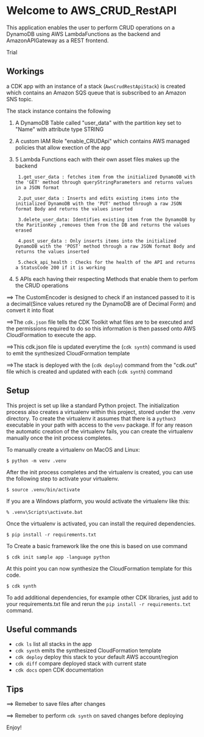
# Welcome to AWS_CRUD_RestAPI

This application enables the user to perform CRUD operations on a DynamoDB using AWS LambdaFunctions as the backend and AmazonAPIGateway as a REST frontend.

Trial
## Workings

a CDK app with an instance of a stack (`AwsCrudRestApiStack`) is created which contains an Amazon SQS queue that is subscribed to an Amazon SNS topic.


The stack instance contains the following
1. A DynamoDB Table called "user_data" with the partition key set to "Name" with attribute type STRING
2. A custom IAM Role "enable_CRUDApi" which contains AWS managed policies that allow exection of the app
3. 5 Lambda Functions each with their own asset files makes up the backend

        1.get_user_data : fetches item from the initialized DynamoDB with the 'GET' method through queryStringParameters and returns values in a JSON format
        
        2.put_user_data : Inserts and edits existing items into the initialized DynamoDB with the 'PUT' method through a raw JSON format Body and returns the values inserted
        
        3.delete_user_data: Identifies existing item from the DynamoDB by the ParitionKey ,removes them from the DB and returns the values erased
        
        4.post_user_data : Only inserts items into the initialized DynamoDB with the 'POST' method through a raw JSON format Body and returns the values inserted
        
        5.check_api_health : Checks for the health of the API and returns a StatusCode 200 if it is working
        
4. 5 APIs each having their respecting Methods that enable them to perfom the CRUD operations

==> The CustomEncoder is designed to check if an instanced passed to it is a decimal(Since values retured ny the DynamoDB are of Decimal Form) and convert it into float

==>The `cdk.json` file tells the CDK Toolkit what files are to be executed and the permissions required to do so this information is then passed onto AWS CloudFormation to execute the app.

==>This cdk.json file is updated everytime the (`cdk synth`) command is used to emit the synthesized CloudFormation template

==>The stack is deployed with the (`cdk deploy`) command from the "cdk.out" file which is created and updated with each (`cdk synth`) command 

## Setup

This project is set up like a standard Python project.  The initialization process also creates
a virtualenv within this project, stored under the .venv directory.  To create the virtualenv
it assumes that there is a `python3` executable in your path with access to the `venv` package.
If for any reason the automatic creation of the virtualenv fails, you can create the virtualenv
manually once the init process completes.

To manually create a virtualenv on MacOS and Linux:

```
$ python -m venv .venv
```

After the init process completes and the virtualenv is created, you can use the following
step to activate your virtualenv.

```
$ source .venv/bin/activate
```

If you are a Windows platform, you would activate the virtualenv like this:

```
% .venv\Scripts\activate.bat
```

Once the virtualenv is activated, you can install the required dependencies.

```
$ pip install -r requirements.txt
```
To Create a basic framework like the one this is based on use command 

```
$ cdk init sample app -language python
```

At this point you can now synthesize the CloudFormation template for this code.

```
$ cdk synth
```

To add additional dependencies, for example other CDK libraries, just add to
your requirements.txt file and rerun the `pip install -r requirements.txt`
command.



## Useful commands

 * `cdk ls`          list all stacks in the app
 * `cdk synth`       emits the synthesized CloudFormation template
 * `cdk deploy`      deploy this stack to your default AWS account/region
 * `cdk diff`        compare deployed stack with current state
 * `cdk docs`        open CDK documentation

## Tips

==> Remeber to save files after changes 


==> Remeber to perform `cdk synth` on saved changes before deploying

Enjoy!